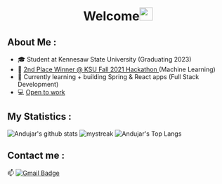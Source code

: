 <h1 align="center">Welcome<img src="https://github.com/souvikguria98/souvikguria98/blob/master/Hi.gif" width="30"> </h1>

## About Me :
- 🎓 Student at Kennesaw State University (Graduating 2023)
- 🥈 <a href=https://badgr.com/public/assertions/mvmhy3T9SiWpn-9pTrpqSg> 2nd Place Winner @ KSU Fall 2021 Hackathon </a> (Machine Learning)
- 🌱 Currently learning + building Spring & React apps (Full Stack Development)
- 💻 <a href="https://www.linkedin.com/in/abrutus">Open to work</a>

## My Statistics :
![Andujar's github stats](https://github-readme-stats.vercel.app/api?username=Brutusa&show_icons=true&theme=tokyonight)
<img src="https://github-readme-streak-stats.herokuapp.com/?user=Brutusa&theme=tokyonight" alt="mystreak"/>
![Andujar's Top Langs](https://github-readme-stats.vercel.app/api/top-langs/?username=Brutusa&theme=tokyonight&layout=compact)

## Contact me : 
📫 [![Gmail Badge](https://img.shields.io/badge/-andujar.brutus@gmail.com-blue?style=flat-roundedrectangle&logo=Gmail&logoColor=white&link=mailto:andujar.brutus@gmail.com)](andujar.brutus@gmail.com)
